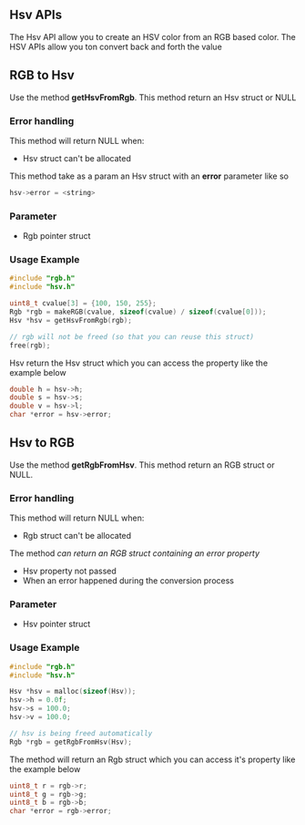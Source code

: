 ## Hsv APIs

The Hsv API allow you to create an HSV color from an RGB based color. The HSV APIs allow you ton convert back and forth the value

## RGB to Hsv

Use the method **getHsvFromRgb**. This method return an Hsv struct or NULL

### Error handling

This method will return NULL when:

- Hsv struct can't be allocated

This method take as a param an Hsv struct with an **error** parameter like so

```c
hsv->error = <string>
```

### Parameter

- Rgb pointer struct


### Usage Example

```c
#include "rgb.h"
#include "hsv.h"

uint8_t cvalue[3] = {100, 150, 255};
Rgb *rgb = makeRGB(cvalue, sizeof(cvalue) / sizeof(cvalue[0]));
Hsv *hsv = getHsvFromRgb(rgb);

// rgb will not be freed (so that you can reuse this struct)
free(rgb);
```

Hsv return the Hsv struct which you can access the property like the example below

```c
double h = hsv->h;
double s = hsv->s;
double v = hsv->l;
char *error = hsv->error;
```

## Hsv to RGB

Use the method **getRgbFromHsv**. This method return an RGB struct or NULL.

### Error handling

This method will return NULL when:

- Rgb struct can't be allocated

The method *can return an RGB struct containing an error property*

- Hsv property not passed
- When an error happened during the conversion process

### Parameter

- Hsv pointer struct

### Usage Example

```c
#include "rgb.h"
#include "hsv.h"

Hsv *hsv = malloc(sizeof(Hsv));
hsv->h = 0.0f;
hsv->s = 100.0;
hsv->v = 100.0;

// hsv is being freed automatically
Rgb *rgb = getRgbFromHsv(Hsv);
```

The method will return an Rgb struct which you can access it's property like the example below

```c
uint8_t r = rgb->r;
uint8_t g = rgb->g;
uint8_t b = rgb->b;
char *error = rgb->error;
```




